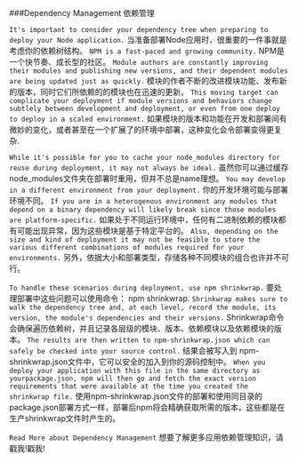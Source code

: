 ###Dependency Management 依赖管理

`It's important to consider your dependency tree when preparing to deploy your Node application.`
当准备部署Node应用时，很重要的一件事就是考虑你的依赖树结构。
`NPM is a fast-paced and growing community.`
NPM是一个快节奏、成长型的社区。
`Module authors are constantly improving their modules and publishing new versions, and their dependent modules are being updated just as quickly.`
模块的作者不断的改进模块功能、发布新的版本，同时它们所依赖的的模块也在迅速的更新。
`This moving target can complicate your deployment if module versions and behaviors change subtlely between development and deployment, or even from one deploy to deploy in a scaled environment.`
如果模块的版本和功能在开发和部署间有微妙的变化，或者甚至在一个扩展了的环境中部署，这种变化会令部署变得更复杂.

`While it's possible for you to cache your node_modules directory for reuse during deployment, it may not always be ideal.`
虽然你可以通过缓存node_modules文件夹在部署时重用，但并不总是name理想。
`You may develop in a different environment from your deployment.`
你的开发环境可能与部署环境不同。
`If you are in a heterogenous environment any modules that depend on a binary dependency will likely break since those modules are platform-specific.`
如果处于不同运行环境中，任何有二进制依赖的模块都有可能出现异常，因为这些模块是基于特定平台的。
`Also, depending on the size and kind of deployment it may not be feasible to store the various different combinations of modules required for your environments.`
另外，依据大小和部署类型，存储各种不同模块的组合也许并不可行。


`To handle these scenarios during deployment, use npm shrinkwrap.`
要处理部署中这些问题可以使用命令： npm shrinkwrap.
`Shrinkwrap makes sure to walk the dependency tree and, at each level, record the module, its version, the module's dependencies and their versions.`
Shrinkwrap命令会确保遍历依赖树，并且记录各层级的模块、版本、依赖模块以及依赖模块的版本。
`The results are then written to npm-shrinkwrap.json which can safely be checked into your source control.`
结果会被写入到 npm-shrinkwrap.json文件中，它可以安全的加入到你的源码控制中。
`When you deploy your application with this file in the same directory as yourpackage.json, npm will then go and fetch the exact version requirements that were available at the time you created the shrinkwrap file.`
使用npm-shrinkwrap.json文件的部署和使用同目录的package.json部署方式一样，部署后npm将会精确获取所需的版本，这些都是在生产shrinkwrap文件时产生的。


`Read More about Dependency Management`
想要了解更多应用依赖管理知识，请戳我!戳我!